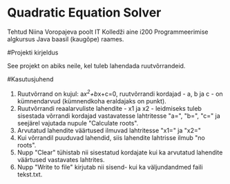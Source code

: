 # Quadratic Equation Solver

Tehtud Niina Voropajeva poolt IT Kolledži aine i200 Programmeerimise algkursus Java baasil (kaugõpe) raames.

#Projekti kirjeldus

See projekt on abiks neile, kel tuleb lahendada ruutvõrrandeid. 


#Kasutusjuhend

1. Ruutvõrrand on kujul: a*x<sup>2</sup>+b*x+c=0, ruutvõrrandi kordajad - a, b ja c - on kümnendarvud (kümnendkoha eraldajaks on punkt).
2. Ruutvõrrandi reaalarvuliste lahendite - x1 ja x2 - leidmiseks tuleb sisestada võrrandi kordajad vastavatesse lahtritesse "a=", "b=", "c=" ja seejärel vajutada nupule "Calculate roots".
3. Arvutatud lahendite väärtused ilmuvad lahtritesse "x1=" ja "x2="
4. Kui võrrandil puuduvad lahendid, siis lahendite lahtrisse ilmub "no roots".
5. Nupp "Clear" tühistab nii sisestatud kordajate kui ka arvutatud lahendite väärtused vastavates lahtrites.
6. Nupp "Write to file" kirjutab nii sisend- kui ka väljundandmed faili tekst.txt.

